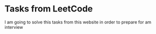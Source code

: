 # Tasks from LeetCode

I am going to solve this tasks from this website in order to prepare for am interview
